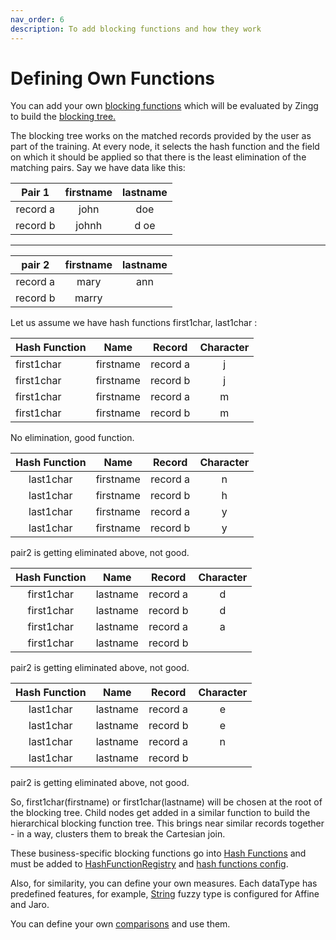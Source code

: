 ```yaml
---
nav_order: 6
description: To add blocking functions and how they work
---
```


# Defining Own Functions

You can add your own [blocking functions](https://github.com/zinggAI/zingg/tree/main/core/src/main/java/zingg/hash) which will be evaluated by Zingg to build the [blocking tree.](../zModels.md)

The blocking tree works on the matched records provided by the user as part of the training. At every node, it selects the hash function and the field on which it should be applied so that there is the least elimination of the matching pairs. Say we have data like this:

|  Pair 1  | firstname | lastname |
| :------: | :-------: | :------: |
| record a |    john   |    doe   |
| record b |   johnh   |   d oe   |

****

|  pair 2  | firstname | lastname |
| :------: | :-------: | :------: |
| record a |    mary   |    ann   |
| record b |   marry   |          |



Let us assume we have hash functions first1char, last1char :

| Hash Function |    Name   |  Record  | Character |
| ------------- | :-------: | :------: | :-------: |
| first1char    | firstname | record a |     j     |
| first1char    | firstname | record b |     j     |
| first1char    | firstname | record a |     m     |
| first1char    | firstname | record b |     m     |

No elimination, good function.



| Hash Function |    Name   |  Record  | Character |
| :-----------: | :-------: | :------: | :-------: |
|   last1char   | firstname | record a |     n     |
|   last1char   | firstname | record b |     h     |
|   last1char   | firstname | record a |     y     |
|   last1char   | firstname | record b |     y     |

pair2 is getting eliminated above, not good.



| Hash Function |   Name   |  Record  | Character |
| :-----------: | :------: | :------: | :-------: |
|   first1char  | lastname | record a |     d     |
|   first1char  | lastname | record b |     d     |
|   first1char  | lastname | record a |     a     |
|   first1char  | lastname | record b |           |

pair2 is getting eliminated above, not good.



| Hash Function |   Name   |  Record  | Character |
| :-----------: | :------: | :------: | :-------: |
|   last1char   | lastname | record a |     e     |
|   last1char   | lastname | record b |     e     |
|   last1char   | lastname | record a |     n     |
|   last1char   | lastname | record b |           |

pair2 is getting eliminated above, not good.



So, first1char(firstname) or first1char(lastname) will be chosen at the root of the blocking tree. Child nodes get added in a similar function to build the hierarchical blocking function tree. This brings near similar records together - in a way, clusters them to break the Cartesian join.

These business-specific blocking functions go into [Hash Functions](https://github.com/zinggAI/zingg/tree/main/core/src/main/java/zingg/hash) and must be added to [HashFunctionRegistry](../../core/src/main/java/zingg/hash/HashFunctionRegistry.java) and [hash functions config](../../core/src/main/resources/hashFunctions.json).

Also, for similarity, you can define your own measures. Each dataType has predefined features, for example, [String](../../core/src/main/java/zingg/feature/StringFeature.java) fuzzy type is configured for Affine and Jaro.

You can define your own [comparisons](https://github.com/zinggAI/zingg/tree/main/core/src/main/java/zingg/similarity/function) and use them.
